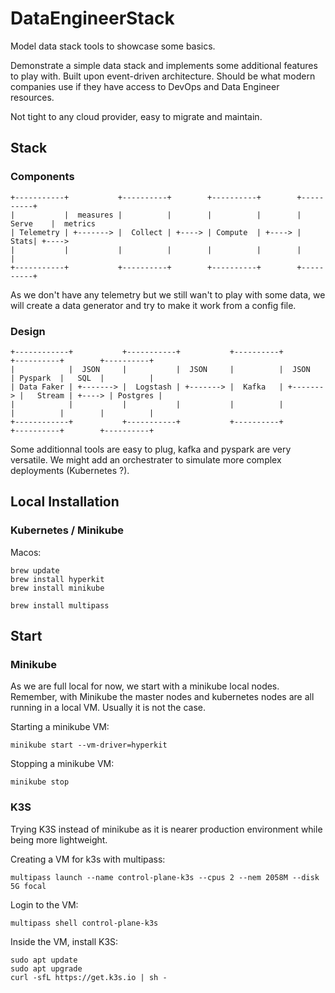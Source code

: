 # DataEngineerStack
Model data stack tools to showcase some basics.

Demonstrate a simple data stack and implements some additional features to play with.
Built upon event-driven architecture. Should be what modern companies use if they have access to DevOps and Data Engineer resources.

Not tight to any cloud provider, easy to migrate and maintain.

## Stack

### Components

```
+-----------+           +----------+        +----------+        +----------+
|           |  measures |          |        |          |        | Serve    |  metrics
| Telemetry | +-------> |  Collect | +----> | Compute  | +----> |     Stats| +---->
|           |           |          |        |          |        |          |
+-----------+           +----------+        +----------+        +----------+
```

As we don't have any telemetry but we still wan't to play with some data, we will create a data generator and try to make it work from a config file.

### Design

```
+------------+           +-----------+           +----------+           +----------+        +----------+
|            |  JSON     |           |  JSON     |          |  JSON     | Pyspark  |   SQL  |          | 
| Data Faker | +-------> |  Logstash | +-------> |  Kafka   | +-------> |   Stream | +----> | Postgres |
|            |           |           |           |          |           |          |        |          |
+------------+           +-----------+           +----------+           +----------+        +----------+
```

Some additionnal tools are easy to plug, kafka and pyspark are very versatile.
We might add an orchestrater to simulate more complex deployments (Kubernetes ?).

## Local Installation

### Kubernetes / Minikube

Macos:
```
brew update
brew install hyperkit
brew install minikube

brew install multipass
```

## Start

### Minikube

As we are full local for now, we start with a minikube local nodes. Remember, with Minikube the master nodes and kubernetes nodes are all running in a local VM. Usually it is not the case.

Starting a minikube VM:
```
minikube start --vm-driver=hyperkit
```

Stopping a minikube VM:
```
minikube stop
```

### K3S

Trying K3S instead of minikube as it is nearer production environment while being more lightweight.

Creating a VM for k3s with multipass:
```
multipass launch --name control-plane-k3s --cpus 2 --nem 2058M --disk 5G focal
```

Login to the VM:
```
multipass shell control-plane-k3s
```

Inside the VM, install K3S:
```
sudo apt update
sudo apt upgrade
curl -sfL https://get.k3s.io | sh -
```